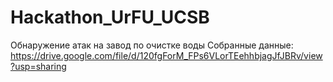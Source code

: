 # Hackathon_UrFU_UCSB
Обнаружение атак на завод по очистке воды
Собранные данные: https://drive.google.com/file/d/120fgForM_FPs6VLorTEehhbjagJfJBRv/view?usp=sharing
